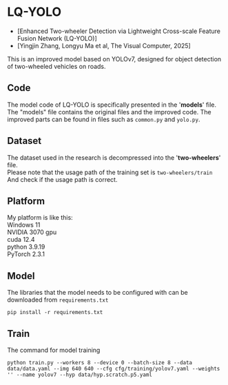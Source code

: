 # LQ-YOLO  
- [Enhanced Two-wheeler Detection via Lightweight Cross-scale Feature Fusion Network (LQ-YOLO)]
- [Yingjin Zhang, Longyu Ma et al, The Visual Computer, 2025]
  
This is an improved model based on YOLOv7, designed for object detection of two-wheeled vehicles on roads.    

## Code  
The model code of LQ-YOLO is specifically presented in the '**models**' file.  
The "models" file contains the original files and the improved code. The improved parts can be found in files such as `common.py` and `yolo.py`.  

## Dataset  
The dataset used in the research is decompressed into the '**two-wheelers**' file.    
Please note that the usage path of the training set is `two-wheelers/train`  
And check if the usage path is correct.    

## Platform    
My platform is like this:    
Windows 11    
NVIDIA 3070 gpu    
cuda 12.4    
python 3.9.19    
PyTorch 2.3.1    

## Model    
The libraries that the model needs to be configured with can be downloaded from `requirements.txt `     
```
pip install -r requirements.txt

```

## Train  
The command for model training    

```
python train.py --workers 8 --device 0 --batch-size 8 --data data/data.yaml --img 640 640 --cfg cfg/training/yolov7.yaml --weights '' --name yolov7 --hyp data/hyp.scratch.p5.yaml

```


